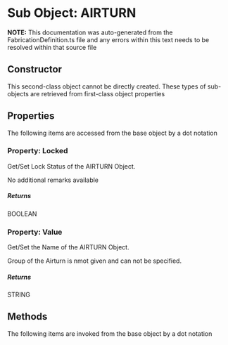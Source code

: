 # Sub Object: AIRTURN
**NOTE:** This documentation was auto-generated from the FabricationDefinition.ts file and any errors within this text needs to be resolved within that source file
## Constructor
This second-class object cannot be directly created. These types of sub-objects are retrieved from first-class object properties
## Properties
The following items are accessed from the base object by a dot notation
### Property: Locked
Get/Set Lock Status of the AIRTURN Object.

No additional remarks available
##### Returns
BOOLEAN
### Property: Value
Get/Set the Name of the AIRTURN Object.

Group of the Airturn is nmot given and can not be specified.
##### Returns
STRING
## Methods
The following items are invoked from the base object by a dot notation
